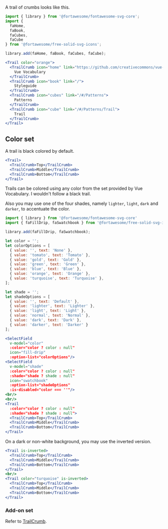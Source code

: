 A trail of crumbs looks like this.

```jsx
import { library } from '@fortawesome/fontawesome-svg-core';
import { 
  faHome,
  faBook,
  faCubes,
  faCube
} from '@fortawesome/free-solid-svg-icons';

library.add(faHome, faBook, faCubes, faCube);

<Trail color="orange">
  <TrailCrumb icon="home" link="https://github.com/creativecommons/vue-vocabulary">
    Vue Vocabulary
  </TrailCrumb>
  <TrailCrumb icon="book" link="/">
    Styleguide
  </TrailCrumb>
  <TrailCrumb icon="cubes" link="/#/Patterns">
    Patterns
  </TrailCrumb>
  <TrailCrumb icon="cube" link="/#/Patterns/Trail">
    Trail
  </TrailCrumb>
</Trail>
```

## Color set

A trail is black colored by default.

```jsx
<Trail>
  <TrailCrumb>Top</TrailCrumb>
  <TrailCrumb>Middle</TrailCrumb>
  <TrailCrumb>Bottom</TrailCrumb>
</Trail>
```

Trails can be colored using any color from the set provided by Vue Vocabulary. I
wouldn't follow a black trail.

Also you may use one of the four shades, namely `lighter`, `light`, `dark` and `darker`, 
to accentuate the color.

```jsx
import { library } from '@fortawesome/fontawesome-svg-core'
import { faFillDrip, faSwatchbook } from '@fortawesome/free-solid-svg-icons'

library.add(faFillDrip, faSwatchbook);

let color = '';
let colorOptions = [
  { value: '', text: 'None' },
  { value: 'tomato', text: 'Tomato' },
  { value: 'gold', text: 'Gold' },
  { value: 'green', text: 'Green' },
  { value: 'blue', text: 'Blue' },
  { value: 'orange', text: 'Orange' },
  { value: 'turquoise', text: 'Turquoise' },
];

let shade = '';
let shadeOptions = [
  { value: '', text: 'Default' },
  { value: 'lighter', text: 'Lighter' },
  { value: 'light', text: 'Light' },
  { value: 'normal', text: 'Normal' },
  { value: 'dark', text: 'Dark' },
  { value: 'darker', text: 'Darker' }
];

<SelectField
  v-model="color"
  :color="color ? color : null"
  icon="fill-drip"
  :option-list="colorOptions"/>
<SelectField
  v-model="shade"
  :color="color ? color : null"
  :shade="shade ? shade : null"
  icon="swatchbook"
  :option-list="shadeOptions"
  :is-disabled="color === ''"/>
<br/>
<br/>
<Trail
  :color="color ? color : null"
  :shade="shade ? shade : null">
  <TrailCrumb>Top</TrailCrumb>
  <TrailCrumb>Middle</TrailCrumb>
  <TrailCrumb>Bottom</TrailCrumb>
</Trail>
```

On a dark or non-white background, you may use the inverted version.

```jsx { "props": { "className": "dark-background" } }
<Trail is-inverted>
  <TrailCrumb>Top</TrailCrumb>
  <TrailCrumb>Middle</TrailCrumb>
  <TrailCrumb>Bottom</TrailCrumb>
</Trail>
<br/>
<Trail color="turquoise" is-inverted>
  <TrailCrumb>Top</TrailCrumb>
  <TrailCrumb>Middle</TrailCrumb>
  <TrailCrumb>Bottom</TrailCrumb>
</Trail>
```

### Add-on set

Refer to [TrailCrumb](#/Patterns/TrailCrumb).
